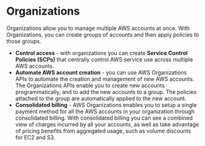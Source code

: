 # Organizations

Organizations allow you to manage multiple AWS accounts at once. With Organizations, you can create groups of accounts and then apply policies to those groups.

* **Control access** - with organizations you can create **Service Control Policies \(SCPs\)** that centrally control AWS service use across multiple AWS accounts.
* **Automate AWS account creation** - you can use AWS Organizations APIs to automate the creation and management of new AWS accounts. The Organizations APIs enable you to create new accounts programmatically, and to add the new accounts to a group. The policies attached to the group are automatically applied to the new account.
* **Consolidated billing** - AWS Organizations enables you to setup a single payment method for all the AWS accounts in your organization through consolidated billing. With consolidated billing you can see a combined view of charges incurred by all your accounts, as well as take advantage of pricing benefits from aggregated usage, such as volume discounts for EC2 and S3.

